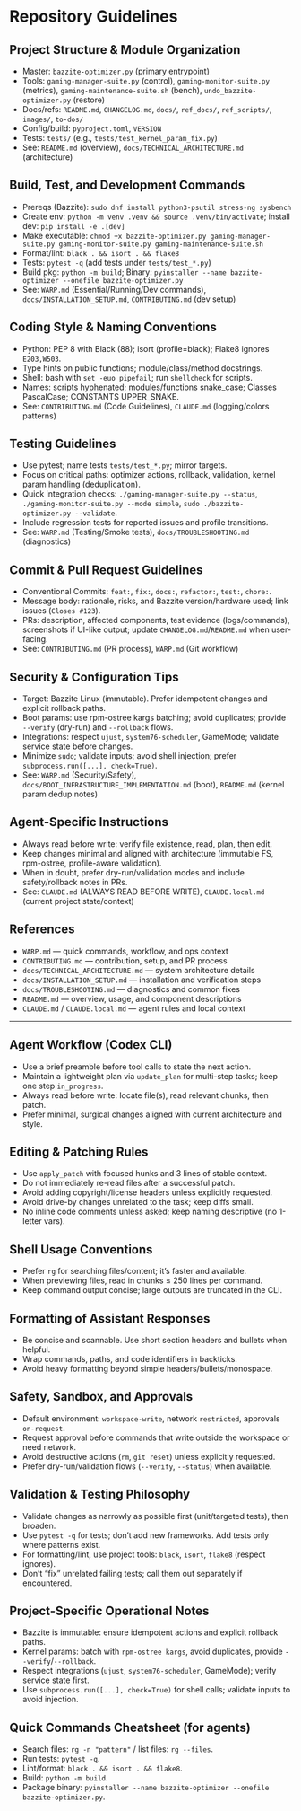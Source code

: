 # Repository Guidelines

## Project Structure & Module Organization
- Master: `bazzite-optimizer.py` (primary entrypoint)
- Tools: `gaming-manager-suite.py` (control), `gaming-monitor-suite.py` (metrics), `gaming-maintenance-suite.sh` (bench), `undo_bazzite-optimizer.py` (restore)
- Docs/refs: `README.md`, `CHANGELOG.md`, `docs/`, `ref_docs/`, `ref_scripts/`, `images/`, `to-dos/`
- Config/build: `pyproject.toml`, `VERSION`
- Tests: `tests/` (e.g., `tests/test_kernel_param_fix.py`)
 - See: `README.md` (overview), `docs/TECHNICAL_ARCHITECTURE.md` (architecture)

## Build, Test, and Development Commands
- Prereqs (Bazzite): `sudo dnf install python3-psutil stress-ng sysbench`
- Create env: `python -m venv .venv && source .venv/bin/activate`; install dev: `pip install -e .[dev]`
- Make executable: `chmod +x bazzite-optimizer.py gaming-manager-suite.py gaming-monitor-suite.py gaming-maintenance-suite.sh`
- Format/lint: `black . && isort . && flake8`
- Tests: `pytest -q` (add tests under `tests/test_*.py`)
- Build pkg: `python -m build`; Binary: `pyinstaller --name bazzite-optimizer --onefile bazzite-optimizer.py`
 - See: `WARP.md` (Essential/Running/Dev commands), `docs/INSTALLATION_SETUP.md`, `CONTRIBUTING.md` (dev setup)

## Coding Style & Naming Conventions
- Python: PEP 8 with Black (88); isort (profile=black); Flake8 ignores `E203,W503`.
- Type hints on public functions; module/class/method docstrings.
- Shell: bash with `set -euo pipefail`; run `shellcheck` for scripts.
- Names: scripts hyphenated; modules/functions snake_case; Classes PascalCase; CONSTANTS UPPER_SNAKE.
 - See: `CONTRIBUTING.md` (Code Guidelines), `CLAUDE.md` (logging/colors patterns)

## Testing Guidelines
- Use pytest; name tests `tests/test_*.py`; mirror targets.
- Focus on critical paths: optimizer actions, rollback, validation, kernel param handling (deduplication).
- Quick integration checks: `./gaming-manager-suite.py --status`, `./gaming-monitor-suite.py --mode simple`, `sudo ./bazzite-optimizer.py --validate`.
- Include regression tests for reported issues and profile transitions.
 - See: `WARP.md` (Testing/Smoke tests), `docs/TROUBLESHOOTING.md` (diagnostics)

## Commit & Pull Request Guidelines
- Conventional Commits: `feat:`, `fix:`, `docs:`, `refactor:`, `test:`, `chore:`.
- Message body: rationale, risks, and Bazzite version/hardware used; link issues (`Closes #123`).
- PRs: description, affected components, test evidence (logs/commands), screenshots if UI-like output; update `CHANGELOG.md`/`README.md` when user-facing.
 - See: `CONTRIBUTING.md` (PR process), `WARP.md` (Git workflow)

## Security & Configuration Tips
- Target: Bazzite Linux (immutable). Prefer idempotent changes and explicit rollback paths.
- Boot params: use rpm-ostree kargs batching; avoid duplicates; provide `--verify` (dry-run) and `--rollback` flows.
- Integrations: respect `ujust`, `system76-scheduler`, GameMode; validate service state before changes.
- Minimize `sudo`; validate inputs; avoid shell injection; prefer `subprocess.run([...], check=True)`.
 - See: `WARP.md` (Security/Safety), `docs/BOOT_INFRASTRUCTURE_IMPLEMENTATION.md` (boot), `README.md` (kernel param dedup notes)

## Agent-Specific Instructions
- Always read before write: verify file existence, read, plan, then edit.
- Keep changes minimal and aligned with architecture (immutable FS, rpm-ostree, profile-aware validation).
- When in doubt, prefer dry-run/validation modes and include safety/rollback notes in PRs.
 - See: `CLAUDE.md` (ALWAYS READ BEFORE WRITE), `CLAUDE.local.md` (current project state/context)

## References
- `WARP.md` — quick commands, workflow, and ops context
- `CONTRIBUTING.md` — contribution, setup, and PR process
- `docs/TECHNICAL_ARCHITECTURE.md` — system architecture details
- `docs/INSTALLATION_SETUP.md` — installation and verification steps
- `docs/TROUBLESHOOTING.md` — diagnostics and common fixes
- `README.md` — overview, usage, and component descriptions
- `CLAUDE.md` / `CLAUDE.local.md` — agent rules and local context

---

## Agent Workflow (Codex CLI)
- Use a brief preamble before tool calls to state the next action.
- Maintain a lightweight plan via `update_plan` for multi-step tasks; keep one step `in_progress`.
- Always read before write: locate file(s), read relevant chunks, then patch.
- Prefer minimal, surgical changes aligned with current architecture and style.

## Editing & Patching Rules
- Use `apply_patch` with focused hunks and 3 lines of stable context.
- Do not immediately re-read files after a successful patch.
- Avoid adding copyright/license headers unless explicitly requested.
- Avoid drive-by changes unrelated to the task; keep diffs small.
- No inline code comments unless asked; keep naming descriptive (no 1-letter vars).

## Shell Usage Conventions
- Prefer `rg` for searching files/content; it’s faster and available.
- When previewing files, read in chunks ≤ 250 lines per command.
- Keep command output concise; large outputs are truncated in the CLI.

## Formatting of Assistant Responses
- Be concise and scannable. Use short section headers and bullets when helpful.
- Wrap commands, paths, and code identifiers in backticks.
- Avoid heavy formatting beyond simple headers/bullets/monospace.

## Safety, Sandbox, and Approvals
- Default environment: `workspace-write`, network `restricted`, approvals `on-request`.
- Request approval before commands that write outside the workspace or need network.
- Avoid destructive actions (`rm`, `git reset`) unless explicitly requested.
- Prefer dry-run/validation flows (`--verify`, `--status`) when available.

## Validation & Testing Philosophy
- Validate changes as narrowly as possible first (unit/targeted tests), then broaden.
- Use `pytest -q` for tests; don’t add new frameworks. Add tests only where patterns exist.
- For formatting/lint, use project tools: `black`, `isort`, `flake8` (respect ignores).
- Don’t “fix” unrelated failing tests; call them out separately if encountered.

## Project-Specific Operational Notes
- Bazzite is immutable: ensure idempotent actions and explicit rollback paths.
- Kernel params: batch with `rpm-ostree kargs`, avoid duplicates, provide `--verify`/`--rollback`.
- Respect integrations (`ujust`, `system76-scheduler`, GameMode); verify service state first.
- Use `subprocess.run([...], check=True)` for shell calls; validate inputs to avoid injection.

## Quick Commands Cheatsheet (for agents)
- Search files: `rg -n "pattern"` / list files: `rg --files`.
- Run tests: `pytest -q`.
- Lint/format: `black . && isort . && flake8`.
- Build: `python -m build`.
- Package binary: `pyinstaller --name bazzite-optimizer --onefile bazzite-optimizer.py`.
